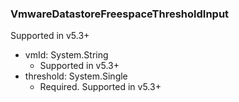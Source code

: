 ### VmwareDatastoreFreespaceThresholdInput
Supported in v5.3+

- vmId: System.String
  - Supported in v5.3+
- threshold: System.Single
  - Required. Supported in v5.3+
